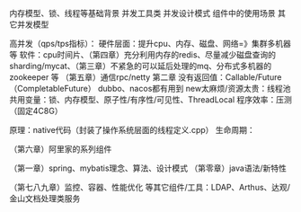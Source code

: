 内存模型、锁、线程等基础背景
并发工具类
并发设计模式
组件中的使用场景
其它并发模型

高并发（qps/tps指标）：
硬件层面：提升cpu、内存、磁盘、网络=》集群多机器等
软件：cpu时间片、（第四章）充分利用内存的redis、尽量减少磁盘查询的sharding/mycat、（第三章）不紧急的可以延后处理的mq、分布式多机器的zookeeper 等
 （第五章）通信rpc/netty
第二章
没有返回值：Callable/Future  （CompletableFuture） dubbo、nacos都有用到
new太麻烦/资源太贵：线程池
共用变量：锁、内存模型、原子性/有序性/可见性、ThreadLocal
程序效率：压测（固定4C8G）

原理：native代码（封装了操作系统层面的线程定义.cpp）
生命周期：

（第六章）阿里家的系列组件

（第一章）spring、mybatis理念、算法、设计模式
（第零章）java语法/新特性

（第七八九章）监控、容器、性能优化
等其它组件/工具：LDAP、Arthus、达观/金山文档处理类服务


